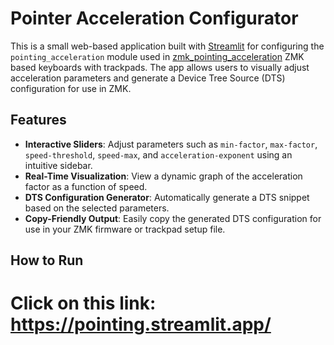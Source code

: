 # Pointer Acceleration Configurator

This is a small web-based application built with [Streamlit](https://streamlit.io/) for configuring the `pointing_acceleration` module used in [zmk_pointing_acceleration](https://github.com/oleksandrmaslov/zmk-pointing-acceleration) ZMK based keyboards with trackpads. The app allows users to visually adjust acceleration parameters and generate a Device Tree Source (DTS) configuration for use in ZMK.

## Features

- **Interactive Sliders**: Adjust parameters such as `min-factor`, `max-factor`, `speed-threshold`, `speed-max`, and `acceleration-exponent` using an intuitive sidebar.
- **Real-Time Visualization**: View a dynamic graph of the acceleration factor as a function of speed.
- **DTS Configuration Generator**: Automatically generate a DTS snippet based on the selected parameters.
- **Copy-Friendly Output**: Easily copy the generated DTS configuration for use in your ZMK firmware or trackpad setup file.

## How to Run

# Click on this link: https://pointing.streamlit.app/
